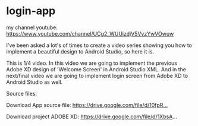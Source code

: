 # login-app
my channel youtube: 
https://www.youtube.com/channel/UCg2_WUUizdjV5VvzYwVOwuw

I've been asked a lot's of times to create a video series showing you how to implement a beautiful design to Android Studio, so here it is.

This is 1/4 video. In this video we are going to implement the previous Adobe XD design of 'Welcome Screen' in Android Studio XML. 
And in the next/final video we are going to implement login screen from Adobe XD to Android Studio as well.

Source files:

Download App source file:
https://drive.google.com/file/d/10fpR...​

Download project ADOBE XD:
https://drive.google.com/file/d/1XbsA...
